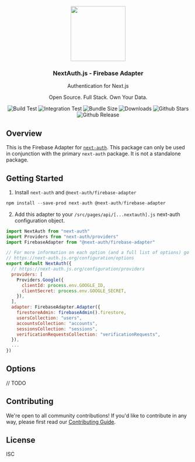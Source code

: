 <p align="center">
   <br/>
   <a href="https://next-auth.js.org" target="_blank"><img width="150px" src="https://next-auth.js.org/img/logo/logo-sm.png" /></a>
   <h3 align="center">NextAuth.js - <b>Firebase Adapter</b></h3>
   <p align="center">Authentication for Next.js</p>
   <p align="center">
   Open Source. Full Stack. Own Your Data.
   </p>
   <p align="center" style="align: center;">
      <img src="https://github.com/nextauthjs/adapters/workflows/Build%20Test/badge.svg" alt="Build Test" />
      <img src="https://github.com/nextauthjs/adapters/workflows/Integration%20Test/badge.svg" alt="Integration Test" />
      <img src="https://img.shields.io/bundlephobia/minzip/@next-auth/firebase-adapter" alt="Bundle Size"/>
      <img src="https://img.shields.io/npm/dm/@next-auth/firebase-adapter" alt="Downloads" />
      <img src="https://img.shields.io/github/stars/nextauthjs/adapters" alt="Github Stars" />
      <img src="https://img.shields.io/github/v/release/nextauthjs/adapters?include_prereleases" alt="Github Release" />
   </p>
</p>

## Overview

This is the Firebase Adapter for [`next-auth`](https://next-auth.js.org). This package can only be used in conjunction with the primary `next-auth` package. It is not a standalone package.

## Getting Started

1. Install `next-auth` and `@next-auth/firebase-adapter`
```js
npm install --save-prod next-auth @next-auth/firebase-adapter
```

2. Add this adapter to your `/src/pages/api/[...nextauth].js` next-auth configuration object.

```js
import NextAuth from "next-auth"
import Providers from "next-auth/providers"
import FirebaseAdapter from "@next-auth/firebase-adapter"

// For more information on each option (and a full list of options) go to
// https://next-auth.js.org/configuration/options
export default NextAuth({
  // https://next-auth.js.org/configuration/providers
  providers: [
    Providers.Google({
      clientId: process.env.GOOGLE_ID,
      clientSecret: process.env.GOOGLE_SECRET,
    }),
  ],
  adapter: FirebaseAdapter.Adapter({
    firestoreAdmin: firebaseAdmin().firestore,
    usersCollection: "users",
    accountsCollection: "accounts",
    sessionsCollection: "sessions",
    verificationRequestsCollection: "verificationRequests",
  }),
  ...
})
```

## Options

// TODO

## Contributing

We're open to all community contributions! If you'd like to contribute in any way, please first read our [Contributing Guide](https://github.com/nextauthjs/adapters/blob/canary/CONTRIBUTING.md).

## License

ISC